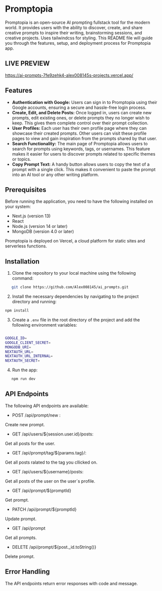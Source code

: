 # Promptopia

Promptopia is an open-source AI prompting fullstack tool for the modern world. It provides users with the ability to discover, create, and share creative prompts to inspire their writing, brainstorming sessions, and creative projects. Uses tailwindcss for styling. This README file will guide you through the features, setup, and deployment process for Promptopia app.

## LIVE PREVIEW

https://ai-prompts-7fe9zehk4-alex008145s-projects.vercel.app/

## Features

- **Authentication with Google:** Users can sign in to Promptopia using their Google accounts, ensuring a secure and hassle-free login process.
- **Create, Edit, and Delete Posts:** Once logged in, users can create new prompts, edit existing ones, or delete prompts they no longer wish to keep. This gives them complete control over their prompt collection.
- **User Profiles:** Each user has their own profile page where they can showcase their created prompts. Other users can visit these profile pages to view and gain inspiration from the prompts shared by that user.
- **Search Functionality:** The main page of Promptopia allows users to search for prompts using keywords, tags, or usernames. This feature makes it easier for users to discover prompts related to specific themes or topics.
- **Copy Prompt Text:** A handy button allows users to copy the text of a prompt with a single click. This makes it convenient to paste the prompt into an AI tool or any other writing platform.

## Prerequisites

Before running the application, you need to have the following installed on your system:

- Next.js (version 13)
- React
- Node.js (version 14 or later)
- MongoDB (version 4.0 or later)

Promptopia is deployed on Vercel, a cloud platform for static sites and serverless functions.

## Installation

1. Clone the repository to your local machine using the following command:

```bash
   git clone https://github.com/Alex008145/ai_prompts.git
```

2. Install the necessary dependencies by navigating to the project directory and running:

```bash
npm install
```

3. Create a `.env` file in the root directory of the project and add the following environment variables:

```bash

GOOGLE_ID=
GOOGLE_CLIENT_SECRET=
MONGODB_URI=
NEXTAUTH_URL=
NEXTAUTH_URL_INTERNAL=
NEXTAUTH_SECRET=

```

4. Run the app:

```bash
   npm run dev
```

## API Endpoints

The following API endpoints are available:

- POST /api/prompt/new :

Create new prompt.

- GET /api/users/${session.user.id}/posts:

Get all posts for the user.

- GET /api/prompt/tag/${params.tag}/:

Get all posts ralated to the tag you cllicked on.

- GET /api/users/${username}/posts:

Get all posts of the user on the user`s profile.

- GET /api/prompt/${promptId}

Get prompt.

- PATCH /api/prompt/${promptId}

Update prompt.

- GET /api/prompt

Get all prompts.

- DELETE /api/prompt/${post.\_id.toString()}

Delete prompt.

## Error Handling

The API endpoints return error responses with code and message.

